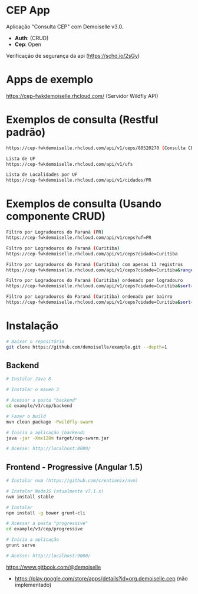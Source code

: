 # CEP App
Aplicação "Consulta CEP" com Demoiselle v3.0.

- **Auth**: (CRUD)
- **Cep**: Open

Verificação de segurança da api (https://schd.io/2sGy)

# Apps de exemplo

https://cep-fwkdemoiselle.rhcloud.com/ (Servidor Wildfly API)

# Exemplos de consulta (Restful padrão)

```bash
https://cep-fwkdemoiselle.rhcloud.com/api/v1/ceps/80520270 (Consulta CEP)

Lista de UF
https://cep-fwkdemoiselle.rhcloud.com/api/v1/ufs

Lista de Localidades por UF
https://cep-fwkdemoiselle.rhcloud.com/api/v1/cidades/PR
```

# Exemplos de consulta (Usando componente CRUD)

 ```bash
 Filtro por Logradouros do Paraná (PR)
 https://cep-fwkdemoiselle.rhcloud.com/api/v1/ceps?uf=PR
 
 Filtro por Logradouros do Paraná (Curitiba)
 https://cep-fwkdemoiselle.rhcloud.com/api/v1/ceps?cidade=Curitiba
 
 Filtro por Logradouros do Paraná (Curitiba) com apenas 11 registros
 https://cep-fwkdemoiselle.rhcloud.com/api/v1/ceps?cidade=Curitiba&range=0-10
 
 Filtro por Logradouros do Paraná (Curitiba) ordenado por logradouro
 https://cep-fwkdemoiselle.rhcloud.com/api/v1/ceps?cidade=Curitiba&sort=logradouro
 
 Filtro por Logradouros do Paraná (Curitiba) ordenado por bairro
 https://cep-fwkdemoiselle.rhcloud.com/api/v1/ceps?cidade=Curitiba&sort=bairroIni
```

# Instalação

```bash
# Baixar o repositório
git clone https://github.com/demoiselle/example.git --depth=1
```

## Backend
```bash
# Instalar Java 8 

# Instalar o maven 3

# Acessar a pasta "backend"
cd example/v3/cep/backend

# Fazer o build
mvn clean package -Pwildfly-swarm

# Inicia a aplicação (backend)
java -jar -Xmx128m target/cep-swarm.jar

# Acesse: http://localhost:8080/

```

## Frontend - Progressive (Angular 1.5)
```bash
# Instalar nvm (https://github.com/creationix/nvm)

# Instalar NodeJS (atualmente v7.1.x)
nvm install stable

# Instalar 
npm install -g bower grunt-cli 

# Acessar a pasta "progressive"
cd example/v3/cep/progressive

# Inicia a aplicação 
grunt serve

# Acesse: http://localhost:9000/
```
https://www.gitbook.com/@demoiselle

* https://play.google.com/store/apps/details?id=org.demoiselle.cep (não implementado)
